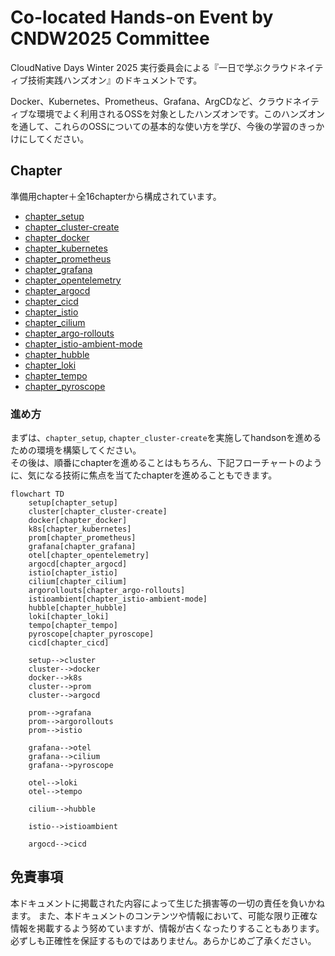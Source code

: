 # Co-located Hands-on Event by CNDW2025 Committee
CloudNative Days Winter 2025 実行委員会による『一日で学ぶクラウドネイティブ技術実践ハンズオン』のドキュメントです。

Docker、Kubernetes、Prometheus、Grafana、ArgCDなど、クラウドネイティブな環境でよく利用されるOSSを対象としたハンズオンです。このハンズオンを通して、これらのOSSについての基本的な使い方を学び、今後の学習のきっかけにしてください。

## Chapter
準備用chapter＋全16chapterから構成されています。
- [chapter_setup](./chapter_setup/)
- [chapter_cluster-create](./chapter_cluster-create/)
- [chapter_docker](./chapter_docker/)
- [chapter_kubernetes](./chapter_kubernetes/)
- [chapter_prometheus](./chapter_prometheus/)
- [chapter_grafana](./chapter_grafana/)
- [chapter_opentelemetry](./chapter_opentelemetry/)
- [chapter_argocd](./chapter_argocd/)
- [chapter_cicd](./chapter_cicd/)
- [chapter_istio](./chapter_istio/)
- [chapter_cilium](./chapter_cilium/)
- [chapter_argo-rollouts](./chapter_argo-rollouts/)
- [chapter_istio-ambient-mode](./chapter_istio-ambient-mode/)
- [chapter_hubble](./chapter_hubble/)
- [chapter_loki](./chapter_loki/)
- [chapter_tempo](./chapter_tempo/)
- [chapter_pyroscope](./chapter_pyroscope/)

### 進め方
まずは、`chapter_setup`, `chapter_cluster-create`を実施してhandsonを進めるための環境を構築してください。<br>
その後は、順番にchapterを進めることはもちろん、下記フローチャートのように、気になる技術に焦点を当てたchapterを進めることもできます。

```mermaid
flowchart TD
    setup[chapter_setup]
    cluster[chapter_cluster-create]
    docker[chapter_docker]
    k8s[chapter_kubernetes]
    prom[chapter_prometheus]
    grafana[chapter_grafana]
    otel[chapter_opentelemetry]
    argocd[chapter_argocd]
    istio[chapter_istio]
    cilium[chapter_cilium]
    argorollouts[chapter_argo-rollouts]
    istioambient[chapter_istio-ambient-mode]
    hubble[chapter_hubble]
    loki[chapter_loki]
    tempo[chapter_tempo]
    pyroscope[chapter_pyroscope]
    cicd[chapter_cicd]

    setup-->cluster
    cluster-->docker
    docker-->k8s
    cluster-->prom
    cluster-->argocd

    prom-->grafana
    prom-->argorollouts
    prom-->istio

    grafana-->otel
    grafana-->cilium
    grafana-->pyroscope

    otel-->loki
    otel-->tempo

    cilium-->hubble

    istio-->istioambient

    argocd-->cicd
```

## 免責事項
本ドキュメントに掲載された内容によって生じた損害等の一切の責任を負いかねます。
また、本ドキュメントのコンテンツや情報において、可能な限り正確な情報を掲載するよう努めていますが、情報が古くなったりすることもあります。必ずしも正確性を保証するものではありません。あらかじめご了承ください。
